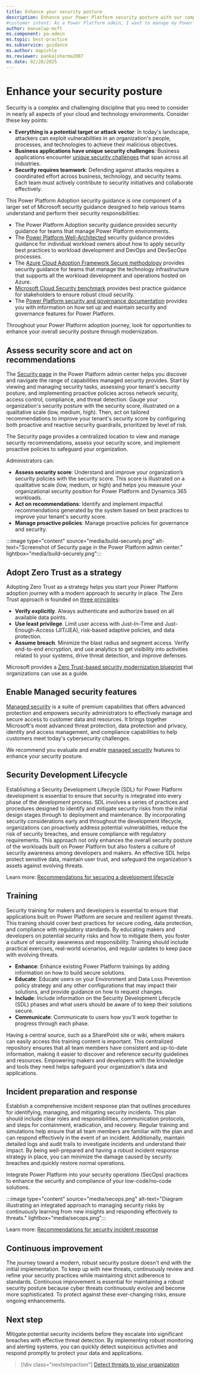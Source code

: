 ```yaml
---
title: Enhance your security posture
description: Enhance your Power Platform security posture with our comprehensive guide. Learn how to assess security scores, adopt Zero Trust, and implement proactive policies.
#customer intent: As a Power Platform admin, I want to manage my Power Platform security posture so that I can ensure the security of my organization's data and applications.
author: manuelap-msft
ms.component: pa-admin
ms.topic: best-practice
ms.subservice: guidance
ms.author: mapichle
ms.reviewer: pankajsharma2087
ms.date: 02/28/2025
---
```


# Enhance your security posture

Security is a complex and challenging discipline that you need to consider in nearly all aspects of your cloud and technology environments. Consider these key points:

- **Everything is a potential target or attack vector**: In today's landscape, attackers can exploit vulnerabilities in an organization's people, processes, and technologies to achieve their malicious objectives.
- **Business applications have unique security challenges**: Business applications encounter [unique security challenges](assess-security-posture.md#typical-security-challenges-in-business-applications) that span across all industries.
- **Security requires teamwork**: Defending against attacks requires a coordinated effort across business, technology, and security teams. Each team must actively contribute to security initiatives and collaborate effectively.

This Power Platform Adoption security guidance is one component of a larger set of Microsoft security guidance designed to help various teams understand and perform their security responsibilities:

- The Power Platform Adoption security guidance provides security guidance for teams that manage Power Platform environments.
- The [Power Platform Well-Architected](/power-platform/well-architected/security/) security guidance provides guidance for individual workload owners about how to apply security best practices to workload development and DevOps and DevSecOps processes.
- The [Azure Cloud Adoption Framework Secure methodology](/azure/cloud-adoption-framework/secure/overview) provides security guidance for teams that manage the technology infrastructure that supports all the workload development and operations hosted on Azure.
- [Microsoft Cloud Security benchmark](/security/benchmark/azure/) provides best practice guidance for stakeholders to ensure robust cloud security.
- The [Power Platform security and governance documentation](/power-platform/admin/security) provides you with information on how set up and maintain security and governance features for Power Platform.

Throughout your Power Platform adoption journey, look for opportunities to enhance your overall security posture through modernization. 

## Assess security score and act on recommendations

The [Security page](/power-platform/admin/security/security-overview) in the Power Platform admin center helps you discover and navigate the range of capabilities managed security provides. Start by viewing and managing security tasks, assessing your tenant's security posture, and implementing proactive policies across network security, access control, compliance, and threat detection. Gauge your organization's security posture with the security score, illustrated on a qualitative scale (low, medium, high). Then, act on tailored recommendations to improve your tenant's security score by configuring both proactive and reactive security guardrails, prioritized by level of risk.

The Security page provides a centralized location to view and manage security recommendations, assess your security score, and implement proactive policies to safeguard your organization.

Administrators can:

- **Assess security score**: Understand and improve your organization’s security policies with the security score. This score is illustrated on a qualitative scale (low, medium, or high) and helps you measure your organizational security position for Power Platform and Dynamics 365 workloads.
- **Act on recommendations**: Identify and implement impactful recommendations generated by the system based on best practices to improve your tenant's security score.
- **Manage proactive policies**: Manage proactive policies for governance and security.

:::image type="content" source="media/build-securely.png" alt-text="Screenshot of Security page in the Power Platform admin center." lightbox="media/build-securely.png":::

## Adopt Zero Trust as a strategy

Adopting Zero Trust as a strategy helps you start your Power Platform adoption journey with a modern approach to security in place. The Zero Trust approach is founded on [three principles](/security/zero-trust/adopt/zero-trust-adoption-overview#zero-trust-principles-for-the-c-suite):

- **Verify explicitly**. Always authenticate and authorize based on all available data points.
- **Use least privilege**. Limit user access with Just-In-Time and Just-Enough-Access (JIT/JEA), risk-based adaptive policies, and data protection.
- **Assume breach**. Minimize the blast radius and segment access. Verify end-to-end encryption, and use analytics to get visibility into activities related to your systems, drive threat detection, and improve defenses.

Microsoft provides a [Zero Trust-based security modernization blueprint](/security/zero-trust/adopt/rapidly-modernize-security-posture) that organizations can use as a guide.

## Enable Managed security features

[Managed security](/power-platform/admin/security/managed-security) is a suite of premium capabilities that offers advanced protection and empowers security administrators to effectively manage and secure access to customer data and resources. It brings together Microsoft's most advanced threat protection, data protection and privacy, identity and access management, and compliance capabilities to help customers meet today's cybersecurity challenges.

We recommend you evaluate and enable [managed security](/power-platform/admin/security/managed-security) features to enhance your security posture.

## Security Development Lifecycle 

Establishing a Security Development Lifecycle (SDL) for Power Platform development is essential to ensure that security is integrated into every phase of the development process. SDL involves a series of practices and procedures designed to identify and mitigate security risks from the initial design stages through to deployment and maintenance. By incorporating security considerations early and throughout the development lifecycle, organizations can proactively address potential vulnerabilities, reduce the risk of security breaches, and ensure compliance with regulatory requirements. This approach not only enhances the overall security posture of the workloads built on Power Platform but also fosters a culture of security awareness among developers and makers. An effective SDL helps protect sensitive data, maintain user trust, and safeguard the organization's assets against evolving threats.

Learn more: [Recommendations for securing a development lifecycle](/power-platform/well-architected/security/secure-development-lifecycle)

## Training

Security training for makers and developers is essential to ensure that applications built on Power Platform are secure and resilient against threats. This training should cover best practices for secure coding, data protection, and compliance with regulatory standards. By educating makers and developers on potential security risks and how to mitigate them, you foster a culture of security awareness and responsibility. Training should include practical exercises, real-world scenarios, and regular updates to keep pace with evolving threats.

- **Enhance**: Enhance existing Power Platform trainings by adding information on how to build secure solutions.
- **Educate**: Educate users on your Environment and Data Loss Prevention policy strategy and any other configurations that may impact their solutions, and provide guidance on how to request changes.
- **Include**: Include information on the Security Development Lifecycle (SDL) phases and what users should be aware of to keep their solutions secure.
- **Communicate**: Communicate to users how you'll work together to progress through each phase.

Having a central source, such as a SharePoint site or wiki, where makers can easily access this training content is important. This centralized repository ensures that all team members have consistent and up-to-date information, making it easier to discover and reference security guidelines and resources. Empowering makers and developers with the knowledge and tools they need helps safeguard your organization's data and applications.

## Incident preparation and response

Establish a comprehensive incident response plan that outlines procedures for identifying, managing, and mitigating security incidents. This plan should include clear roles and responsibilities, communication protocols, and steps for containment, eradication, and recovery. Regular training and simulations help ensure that all team members are familiar with the plan and can respond effectively in the event of an incident. Additionally, maintain detailed logs and audit trails to investigate incidents and understand their impact. By being well-prepared and having a robust incident response strategy in place, you can minimize the damage caused by security breaches and quickly restore normal operations.

Integrate Power Platform into your security operations (SecOps) practices to enhance the security and compliance of your low-code/no-code solutions.

:::image type="content" source="media/secops.png" alt-text="Diagram illustrating an integrated approach to managing security risks by continuously learning from new insights and responding effectively to threats." lightbox="media/secops.png":::

Learn more: [Recommendations for security incident response](/power-platform/well-architected/security/incident-response)

## Continuous improvement

The journey toward a modern, robust security posture doesn't end with the initial implementation. To keep up with new threats, continuously review and refine your security practices while maintaining strict adherence to standards. Continuous improvement is essential for maintaining a robust security posture because cyber threats continuously evolve and become more sophisticated. To protect against these ever-changing risks, ensure ongoing enhancements.

## Next step

Mitigate potential security incidents before they escalate into significant breaches with effective threat detection. By implementing robust monitoring and alerting systems, you can quickly detect suspicious activities and respond promptly to protect your data and applications.

> [!div class="nextstepaction"]
> [Detect threats to your organization](threat-detection.md)